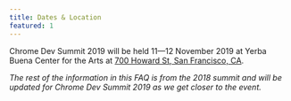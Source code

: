```yaml
---
title: Dates & Location
featured: 1
---
```


Chrome Dev Summit 2019 will be held 11—12 November 2019 at Yerba Buena Center for the Arts at [700 Howard St, San Francisco, CA](https://goo.gl/maps/s6gEoetQmjp).

_The rest of the information in this FAQ is from the 2018 summit and will be updated for Chrome Dev Summit 2019 as we get closer to the event._
